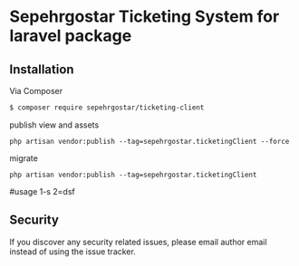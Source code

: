 # Sepehrgostar Ticketing System for laravel package


## Installation

Via Composer

``` bash
$ composer require sepehrgostar/ticketing-client
```

publish view and assets
```
php artisan vendor:publish --tag=sepehrgostar.ticketingClient --force
```

migrate 
```
php artisan vendor:publish --tag=sepehrgostar.ticketingClient
```

#usage
1-s
2=dsf

## Security

If you discover any security related issues, please email author email instead of using the issue tracker.

 

